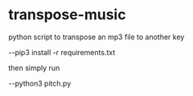 # transpose-music
python script to transpose an mp3 file to another key


--pip3 install -r requirements.txt

then simply run 

--python3 pitch.py



